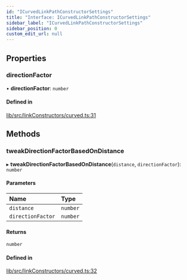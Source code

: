 ```yaml
---
id: "ICurvedLinkPathConstructorSettings"
title: "Interface: ICurvedLinkPathConstructorSettings"
sidebar_label: "ICurvedLinkPathConstructorSettings"
sidebar_position: 0
custom_edit_url: null
---
```


## Properties

### directionFactor

• **directionFactor**: `number`

#### Defined in

[lib/src/linkConstructors/curved.ts:31](https://github.com/tokarchyn/react-easy-diagram/blob/96a8c28/lib/src/linkConstructors/curved.ts#L31)

## Methods

### tweakDirectionFactorBasedOnDistance

▸ **tweakDirectionFactorBasedOnDistance**(`distance`, `directionFactor`): `number`

#### Parameters

| Name | Type |
| :------ | :------ |
| `distance` | `number` |
| `directionFactor` | `number` |

#### Returns

`number`

#### Defined in

[lib/src/linkConstructors/curved.ts:32](https://github.com/tokarchyn/react-easy-diagram/blob/96a8c28/lib/src/linkConstructors/curved.ts#L32)
